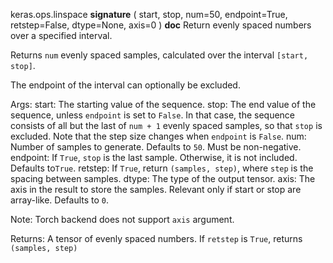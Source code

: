 keras.ops.linspace
__signature__
(
  start,
  stop,
  num=50,
  endpoint=True,
  retstep=False,
  dtype=None,
  axis=0
)
__doc__
Return evenly spaced numbers over a specified interval.

Returns `num` evenly spaced samples, calculated over the interval
`[start, stop]`.

The endpoint of the interval can optionally be excluded.

Args:
    start: The starting value of the sequence.
    stop: The end value of the sequence, unless `endpoint` is set to
        `False`. In that case, the sequence consists of all but the last
        of `num + 1` evenly spaced samples, so that `stop` is excluded.
        Note that the step size changes when `endpoint` is `False`.
    num: Number of samples to generate. Defaults to `50`. Must be
        non-negative.
    endpoint: If `True`, `stop` is the last sample. Otherwise, it is
        not included. Defaults to`True`.
    retstep: If `True`, return `(samples, step)`, where `step` is the
        spacing between samples.
    dtype: The type of the output tensor.
    axis: The axis in the result to store the samples. Relevant only if
        start or stop are array-like. Defaults to `0`.

Note:
    Torch backend does not support `axis` argument.

Returns:
    A tensor of evenly spaced numbers.
    If `retstep` is `True`, returns `(samples, step)`
